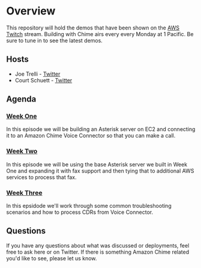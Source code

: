 # Overview

This repository will hold the demos that have been shown on the [AWS Twitch](https://www.twitch.tv/aws) stream.  Building with Chime airs every every Monday at 1 Pacific.  Be sure to tune in to see the latest demos.  

## Hosts

- Joe Trelli - [Twitter](https://twitter.com/G_722audio)
- Court Schuett - [Twitter](https://twitter.com/schuettc5061)

## Agenda

### [Week One](https://github.com/aws-samples/building-with-amazon-chime/tree/main/week-01)
In this episode we will be building an Asterisk server on EC2 and connecting it to an Amazon Chime Voice Connector so that you can make a call.  

### [Week Two](https://github.com/aws-samples/building-with-amazon-chime/tree/main/week-02)
In this episode we will be using the base Asterisk server we built in Week One and expanding it with fax support and then tying that to additional AWS services to process that fax.

### [Week Three](https://github.com/aws-samples/building-with-amazon-chime/tree/main/week-03)
In this epsidode we'll work through some common troubleshooting scenarios and how to process CDRs from Voice Connector.
## Questions

If you have any questions about what was discussed or deployments, feel free to ask here or on Twitter.  If there is something Amazon Chime related you'd like to see, please let us know.  

